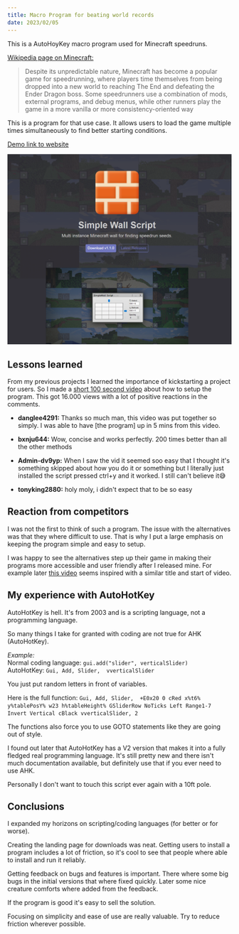 ```yaml
---
title: Macro Program for beating world records
date: 2023/02/05
---
```


This is a AutoHoyKey macro program used for Minecraft speedruns.  

[Wikipedia page on Minecraft:](https://en.wikipedia.org/wiki/Minecraft#Applications)  
>Despite its unpredictable nature, Minecraft has become a popular game for speedrunning, where players time themselves from being dropped into a new world to reaching The End and defeating the Ender Dragon boss. Some speedrunners use a combination of mods, external programs, and debug menus, while other runners play the game in a more vanilla or more consistency-oriented way

This is a program for that use case. It allows users to load the game multiple times simultaneously to find better starting conditions.

[Demo link to website](https://jesper-hustad.github.io/SimpleWallScript/)

![](wall-page.png)


## Lessons learned   
From my previous projects I learned the importance of kickstarting a project for users. So I made a [short 100 second video](https://www.youtube.com/watch?v=724f_UML564) about how to setup the program. This got 16.000 views with a lot of positive reactions in the comments.

- **danglee4291:** Thanks so much man, this video was put together so simply. I was able to have [the program] up in 5 mins from this video.

- **bxnju644:** Wow, concise and works perfectly. 200 times better than all the other methods

- **Admin-dv9yp:** When I saw the vid it seemed soo easy that I thought it's something skipped about how you do it or something but I literally just installed the script pressed ctrl+y and it worked. I still can't believe it😅

- **tonyking2880:** holy moly, i didn't expect that to be so easy

## Reaction from competitors 
I was not the first to think of such a program. The issue with the alternatives was that they where difficult to use. That is why I put a large emphasis on keeping the program simple and easy to setup.

I was happy to see the alternatives step up their game in making their programs more accessible and user friendly after I released mine. For example later [this video](https://www.youtube.com/watch?v=QSEkkmwjhW8) seems inspired with a similar title and start of video.




## My experience with AutoHotKey
AutoHotKey is hell. It's from 2003 and is a scripting language, not a programming language.  

So many things I take for granted with coding are not true for AHK (AutoHotKey).

*Example:*  
Normal coding language: `gui.add("slider", verticalSlider)`  
AutoHotKey: `Gui, Add, Slider,  vverticalSlider`  

You just put random letters in front of variables.


Here is the full function:
`Gui, Add, Slider,  +E0x20 0 cRed x%t6% y%tablePosY% w23 h%tableHeight% GSliderRow NoTicks Left Range1-7 Invert Vertical cBlack vverticalSlider, 2`

The functions also force you to use GOTO statements like they are going out of style.

I found out later that AutoHotKey has a V2 version that makes it into a fully fledged real programming language. It's still pretty new and there isn't much documentation available, but definitely use that if you ever need to use AHK.  

Personally I don't want to touch this script ever again with a 10ft pole.  

## Conclusions

I expanded my horizons on scripting/coding languages (for better or for worse). 

Creating the landing page for downloads was neat. Getting users to install a program includes a lot of friction, so it's cool to see that people where able to install and run it reliably.

Getting feedback on bugs and features is important. There where some big bugs in the initial versions that where fixed quickly. Later some nice creature comforts where added from the feedback.  

If the program is good it's easy to sell the solution.

Focusing on simplicity and ease of use are really valuable. Try to reduce friction wherever possible.







